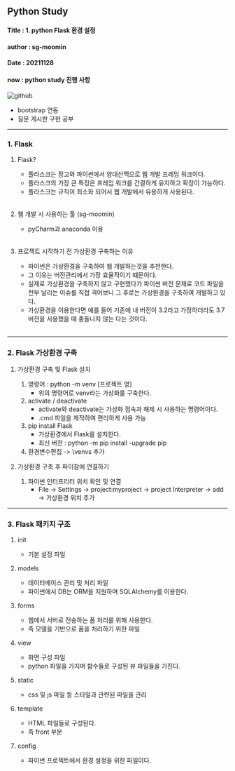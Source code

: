 ## Python Study
#### Title : 1. python Flask 환경 설정
#### author : sg-moomin
#### Date : 20211128
#### now : python study 진행 사항
 ![github](https://cdn.discordapp.com/attachments/911905192407101463/914476303195963472/unknown.png)
 - bootstrap 연동
 - 질문 게시판 구현 공부


---
### 1. Flask

  1. Flask?
      - 플라스크는 장고와 파이썬에서 양대산맥으로 웹 개발 프레임 워크이다.
      - 플라스크의 가장 큰 특징은 프레임 워크를 간결하게 유지하고 확장이 가능하다.
      - 플라스크는 규칙이 최소화 되어서 웹 개발에서 유용하게 사용된다.

      <br>
  2. 웹 개발 시 사용하는 툴 (sg-moomin)
      - pyCharm과 anaconda 이용
      <br>
  1. 프로젝트 시작하기 전 가상환경 구축하는 이유  
      - 파이썬은 가상환경을 구축하여 웹 개발하는것을 추천한다.
      - 그 이유는 버전관리에서 가장 효율적이기 떄문이다.
      - 실제로 가상환경을 구축하지 않고 구현했다가 파이썬 버전 문제로 코드 파일을 전부 날리는 이슈를 직접 격어보니 그 후로는 가상환경을 구축하여 개발하고 있다.
      - 가상환경을 이용한다면 예를 들어 기존에 내 버전이 3.2라고 가정하더라도 3.7버전을 사용했을 때 충돌나지 않는 다는 것이다.
      <br>


---
### 2. Flask 가상환경 구축

1. 가상환경 구축 및 Flask 설치
    1. 명령어 : python -m venv [프로젝트 명]
       - 위의 명령어로 venv라는 가상화를 구축한다.
    2. activate / deactivate
       - activate와 deactivate는 가상화 접속과 해제 시 사용하는 명령어이다.
       - .cmd 파일을 제작하여 편리하게 사용 가능
    3. pip install Flask
       - 가상환경에서 Flask를 설치한다.
       - 최신 버전 : python -m pip install -upgrade pip
    4. 환경변수편집 -> \venvs 추가

2. 가상환경 구축 후 파이참에 연결하기
    1. 파이썬 인터프리터 위치 확인 및 연결
        - File -> Settings -> project:myproject -> project Interpreter -> add -> 가상환경 위치 추가

---
### 3. Flask 패키지 구조
1. init
    - 기본 설정 파일

2. models
    - 데이터베이스 관리 및 처리 파일
    - 파이썬에서 DB는 ORM을 지원하며 SQLAlchemy를 이용한다.

3. forms
    - 웹에서 서버로 전송하는 폼 처리를 위해 사용한다.
    - 즉 모델을 기반으로 폼을 처리하기 위한 파일

4. view
    - 화면 구성 파일
    - python 파일을 가지며 함수들로 구성된 뷰 파일들을 가진다.

5. static
    - css 및 js 파일 등 스타일과 관련된 파일을 관리

6. template
    - HTML 파일들로 구성된다.
    - 즉 front 부분

7. config
    - 파이썬 프로젝트에서 환경 설정을 위한 파일이다.
